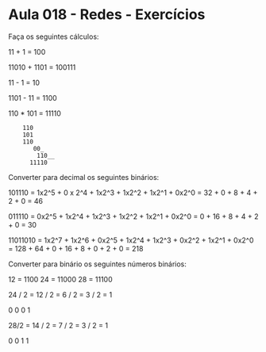 # Aula 018 - Redes - Exercícios

Faça os seguintes cálculos:

11 + 1 = 100

11010 + 1101 = 100111

11 - 1 = 10

1101 - 11 = 1100

110 * 101 = 11110


		110
		101
		110
	       00_
            110__
	      11110


Converter para decimal os seguintes binários:

101110 = 1x2^5 + 0 x 2^4 + 1x2^3 + 1x2^2 + 1x2^1 + 0x2^0
		= 32 + 0 + 8 + 4 + 2 + 0
		= 46

011110 = 0x2^5 + 1x2^4 + 1x2^3 + 1x2^2 + 1x2^1 + 0x2^0
		= 0 + 16 + 8 + 4 + 2 + 0
		= 30

11011010 = 1x2^7 + 1x2^6 + 0x2^5 + 1x2^4 + 1x2^3 + 0x2^2 + 1x2^1 + 0x2^0
		= 128 + 64 + 0 + 16 + 8 + 0 + 2 + 0
		= 218

Converter para binário os seguintes números binários:

12 = 1100
24 = 11000
28 =  11100


24 / 2 = 12 / 2 = 6 / 2 = 3 / 2 = 1

0		0		0		1


28/2 = 14 / 2 = 7 / 2 = 3 / 2 = 1

0		0		1		1